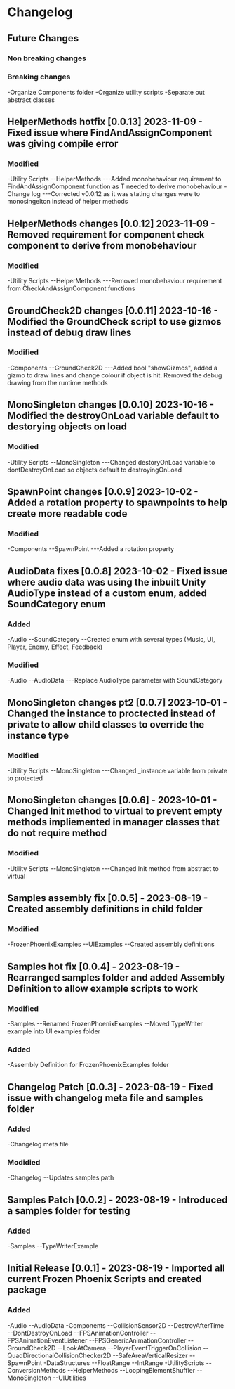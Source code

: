 # Changelog

## Future Changes
### Non breaking changes
### Breaking changes
-Organize Components folder
-Organize utility scripts
-Separate out abstract classes

## HelperMethods hotfix [0.0.13] 2023-11-09 - Fixed issue where FindAndAssignComponent was giving compile error
### Modified
-Utility Scripts
    --HelperMethods
        ---Added monobehaviour requirement to FindAndAssignComponent function as T needed to derive monobehaviour
-Change log
    ---Corrected v0.0.12 as it was stating changes were to monosingelton instead of helper methods

## HelperMethods changes [0.0.12] 2023-11-09 - Removed requirement for component check component to derive from monobehaviour
### Modified
-Utility Scripts
    --HelperMethods
        ---Removed monobehaviour requirement from CheckAndAssignComponent functions


## GroundCheck2D changes [0.0.11] 2023-10-16 - Modified the GroundCheck script to use gizmos instead of debug draw lines
### Modified
-Components
    --GroundCheck2D
        ---Added bool "showGizmos", added a gizmo to draw lines and change colour if object is hit. Removed the debug drawing from the runtime methods

## MonoSingleton changes [0.0.10] 2023-10-16 - Modified the destroyOnLoad variable default to destorying objects on load
### Modified
-Utility Scripts
    --MonoSingleton
        ---Changed destoryOnLoad variable to dontDestroyOnLoad so objects default to destroyingOnLoad

## SpawnPoint changes [0.0.9] 2023-10-02 - Added a rotation property to spawnpoints to help create more readable code
### Modified
-Components
    --SpawnPoint
        ---Added a rotation property

## AudioData fixes [0.0.8] 2023-10-02 - Fixed issue where audio data was using the inbuilt Unity AudioType instead of a custom enum, added SoundCategory enum
### Added
-Audio
    --SoundCategory
        --Created enum with several types (Music, UI, Player, Enemy, Effect, Feedback)
### Modified
-Audio
    --AudioData
        ---Replace AudioType parameter with SoundCategory

## MonoSingleton changes pt2 [0.0.7] 2023-10-01 - Changed the instance to proctected instead of private to allow child classes to override the instance type
### Modified
-Utility Scripts
    --MonoSingleton
            ---Changed _instance variable from private to protected

## MonoSingleton changes [0.0.6] - 2023-10-01 - Changed Init method to virtual to prevent empty methods impliemented in manager classes that do not require method
### Modified
-Utility Scripts
    --MonoSingleton
        ---Changed Init method from abstract to virtual

## Samples assembly fix [0.0.5] - 2023-08-19 - Created assembly definitions in child folder
### Modified
-FrozenPhoenixExamples
    --UIExamples
        --Created assembly definitions


## Samples hot fix [0.0.4] - 2023-08-19 - Rearranged samples folder and added Assembly Definition to allow example scripts to work
### Modified
-Samples
    --Renamed FrozenPhoenixExamples
    --Moved TypeWriter example into UI examples folder
### Added
-Assembly Definition for FrozenPhoenixExamples folder

## Changelog Patch [0.0.3] - 2023-08-19 - Fixed issue with changelog meta file and samples folder
### Added
-Changelog meta file
### Modidied
-Changelog
    --Updates samples path


## Samples Patch [0.0.2] - 2023-08-19 - Introduced a samples folder for testing
### Added
-Samples
    --TypeWriterExample

## Initial Release [0.0.1] - 2023-08-19 - Imported all current Frozen Phoenix Scripts and created package
### Added
-Audio
    --AudioData
-Components
    --CollisionSensor2D
    --DestroyAfterTime
    --DontDestroyOnLoad
    --FPSAnimationController
    --FPSAnimationEventListener
    --FPSGenericAnimationController
    --GroundCheck2D
    --LookAtCamera
    --PlayerEventTriggerOnCollision
    --QuadDirectionalCollisionChecker2D
    --SafeAreaVerticalResizer
    --SpawnPoint
-DataStructures
    --FloatRange
    --IntRange
-UtilityScripts
    --ConversionMethods
    --HelperMethods
    --LoopingElementShuffler
    --MonoSingleton
    --UIUtilities